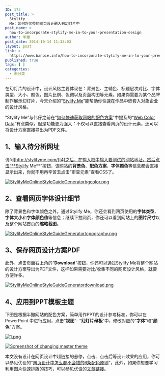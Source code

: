 ```yaml
---
ID: 173
post_title: >
  Stylify
  Me：如何将优秀的网页设计融入到幻灯片中
post_name: >
  how-to-incorporate-stylify-me-in-to-your-presentation-design
author: 半撇
post_date: 2014-10-14 11:33:03
layout: post
link: >
  https://www.banpie.info/how-to-incorporate-stylify-me-in-to-your-presentation-design/
published: true
tags: [ ]
categories:
  - 未分类
---
```

在幻灯片的设计中，设计风格主要体现在：背景色、主辅色、标题层次对比、字体类型、大小、颜色，图片比例、色调以及页面构图等元素。如果你需要为某个品牌制作展示幻灯片，今天介绍的“[Stylify Me][1]”能帮助你快速在作品中嵌套入对象企业的设计风格。

“Stylify Me”与伟仔之前在“[如何快速获取网站的配色方案][2]”中提及的“[Web Color Data][3]”有点类似，但是功能更为强大：不仅可以直接查看网页的设计元素，还可以将设计方案直接导出为PDF文件。

## 1、输入待分析网址

访问[http://stylifyme.com/][4]之后，在输入框中输入要测试的网站地址，然后点击“**Stylify Me**”按钮，该网站的**背景色**、**配色方案**、**字体颜色**等信息都会直接显示出来，你就不用再辛苦去点击“审查元素”查看CSS了。

[![StylifyMeOnlineStyleGuideGeneratorbgcolor.png][5]][5]

## 2、查看网页字体设计细节

除了背景色和字体颜色之外，通过Stylify Me，你还会看到网页使用的**字体类型**、**字体大小**和**字体颜色值**等信息；继续下拉网页，你还可以看到网站上的**图片尺寸**以及整个网站首页的**缩略截图**。

[![StylifyMeOnlineStyleGuideGeneratortopography.png][6]][6]

## 3、保存网页设计方案PDF

此外，点击页面右上角的“**Download**”按钮，你还可以通过Stylify Me将整个网站的设计方案导出为PDF文件，这样如果需要对比/收集不同的网页设计风格，就要方便许多。

[![StylifyMeOnlineStyleGuideGeneratordownload.png][7]][7]

## 4、应用到PPT模板主题

下图是根据半撇网站的配色方案，简单用作PPT的设计参考标准，你可以在PowerPoint 中进行应用，点击“**视图**”- “**幻灯片母板**”中，修改对应的“**字体**”和“**颜色**”方案。

[![1.png][8]][8]

[![Screenshot of changing master theme][9]][10]

本文没有设计在网页设计中超链接的悬停，点击、点击后等设计效果的应用，你可以参见优设的“[网页设计中怎么都不会错的6条配色原则][11]”，此外，如果你想要学习利用图片快速排版的技巧，可以参见优设的[文章链接][12]。

 [1]: http://stylifyme.com/
 [2]: http://7arnhx.com1.z0.glb.clouddn.com/how-to-get-web-color-scheme/ "如何快速获取网站的配色方案"
 [3]: http://webcolourdata.com/
 [4]: http://stylifyme.com/ "http://stylifyme.com/"
 [5]: http://7arnhx.com1.z0.glb.clouddn.com/wp-content/uploads/2014/10/StylifyMeOnlineStyleGuideGeneratorbgcolor.png
 [6]: http://7arnhx.com1.z0.glb.clouddn.com/wp-content/uploads/2014/10/StylifyMeOnlineStyleGuideGeneratortopography.png
 [7]: http://7arnhx.com1.z0.glb.clouddn.com/wp-content/uploads/2014/10/StylifyMeOnlineStyleGuideGeneratordownload.png
 [8]: http://7arnhx.com1.z0.glb.clouddn.com/wp-content/uploads/2014/10/1.png
 [9]: http://7arnhx.com1.z0.glb.clouddn.com/wp-content/uploads/2014/10/Screenshotofchangingmastertheme_thumb.png "Screenshot of changing master theme"
 [10]: http://7arnhx.com1.z0.glb.clouddn.com/wp-content/uploads/2014/10/Screenshotofchangingmastertheme.png
 [11]: http://www.uisdc.com/6-rules-webdesign-color
 [12]: http://www.uisdc.com/make-photo-professional